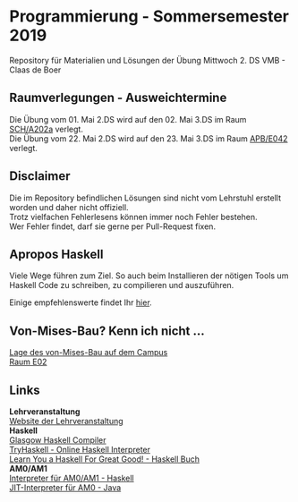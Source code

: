 # Programmierung - Sommersemester 2019
Repository für Materialien und Lösungen der Übung Mittwoch 2. DS VMB - Claas de Boer

## Raumverlegungen - Ausweichtermine
Die Übung vom 01. Mai 2.DS wird auf den 02. Mai 3.DS im Raum [SCH/A202a](https://navigator.tu-dresden.de/etplan/sch/02/raum/145702.0110) verlegt.  
Die Übung vom 22. Mai 2.DS wird auf den 23. Mai 3.DS im Raum [APB/E042](https://navigator.tu-dresden.de/raum/542100.2550) verlegt.  

## Disclaimer
Die im Repository befindlichen Lösungen sind nicht vom Lehrstuhl erstellt worden und daher nicht offiziell.  
Trotz vielfachen Fehlerlesens können immer noch Fehler bestehen.  
Wer Fehler findet, darf sie gerne per Pull-Request fixen.  

## Apropos Haskell
Viele Wege führen zum Ziel. 
So auch beim Installieren der nötigen Tools um Haskell Code zu schreiben, zu compilieren und auszuführen.  

Einige empfehlenswerte findet Ihr [hier](https://www.haskell.org/downloads/).  

## Von-Mises-Bau? Kenn ich nicht ...
[Lage des von-Mises-Bau auf dem Campus](https://navigator.tu-dresden.de/karten/dresden/geb/vmb/@13.723538580053361,51.02804161882867,17.z)  
[Raum E02](https://navigator.tu-dresden.de/raum/147100.0020)  

## Links
**Lehrveranstaltung**  
[Website der Lehrveranstaltung](https://www.orchid.inf.tu-dresden.de/teaching/2019ss/prog/)  
**Haskell**  
[Glasgow Haskell Compiler](https://www.haskell.org/ghc/)  
[TryHaskell - Online Haskell Interpreter](https://tryhaskell.org/)  
[Learn You a Haskell For Great Good! - Haskell Buch](http://learnyouahaskell.com/)  
**AM0/AM1**  
[Interpreter für AM0/AM1 - Haskell](https://github.com/sebschrader/programmierung-ss2015/tree/master/AMx)  
[JIT-Interpreter für AM0 - Java](https://github.com/JuKu/java-am0-interpreter)  


